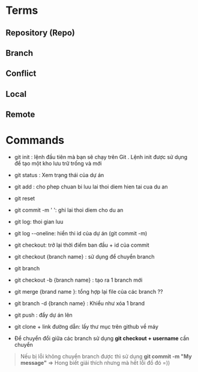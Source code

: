 # Terms 

## Repository (Repo) 
##  Branch 
## Conflict 
## Local
## Remote
# Commands

- git init : lệnh đầu tiên mà bạn sẽ chạy trên Git . Lệnh init được sử dụng để tạo một kho lưu trữ trống và mới 
- git status : Xem trạng thái của dự án  
- git add : cho phep chuan bi luu lai thoi diem hien tai cua du an
- git reset
- git commit -m ' ': ghi lai thoi diem cho du an
- git log:  thoi gian luu 
- git log --oneline: hiển thi id của dự án (git commit -m)
- git checkout: trở lại thời điểm ban đầu + id của commit 
- git checkout {branch name} : sử dụng để chuyển branch


- git branch
- git checkout -b {branch name} : tạo ra 1 branch mới 
- git merge {brand name }: tổng hợp lại file của các branch ??
- git branch -d {branch name} : Khiểu như xóa 1 brand 
- git push : đẩy dự án lên 
- git clone + link đường dẫn: lấy thư mục trên github về máy
- Để chuyển đổi giữa các branch sử dụng **git checkout + username** cần chuyển 

>  Nếu bị lỗi không chuyển branch được thì sử dụng **git commit -m "My message"** => Hong biết giải thích nhưng mà hết lỗi đồ đó =))



